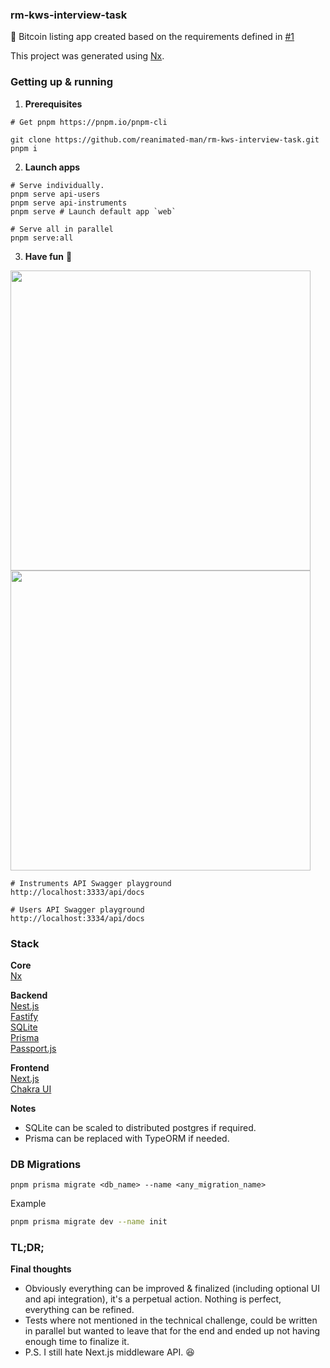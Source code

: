 ### rm-kws-interview-task

🌠 Bitcoin listing app created based on the requirements defined in [#1](https://github.com/reanimated-man/rm-kws-interview-task/issues/1)

This project was generated using [Nx](https://nx.dev).

### Getting up & running

1. **Prerequisites**
```
# Get pnpm https://pnpm.io/pnpm-cli
```

```
git clone https://github.com/reanimated-man/rm-kws-interview-task.git
pnpm i
```

2. **Launch apps**
```
# Serve individually.
pnpm serve api-users
pnpm serve api-instruments
pnpm serve # Launch default app `web`

# Serve all in parallel
pnpm serve:all
```

3. **Have fun** 🎉

<img src="https://user-images.githubusercontent.com/32410574/180906724-f18a16fb-a808-4322-ba83-4dd40a31260b.png" width=480>
<img src="https://user-images.githubusercontent.com/32410574/180906765-e592e91a-8a04-4683-8cff-b23d07fde0f6.png" width=480>


```
# Instruments API Swagger playground
http://localhost:3333/api/docs

# Users API Swagger playground
http://localhost:3334/api/docs
```

### Stack

**Core**  
[Nx](https://nx.dev)

**Backend**  
[Nest.js](https://nestjs.com)  
[Fastify](https://www.fastify.io)  
[SQLite](https://www.sqlite.org/index.html)  
[Prisma](https://www.prisma.io)  
[Passport.js](https://www.passportjs.org)

**Frontend**  
[Next.js](https://nextjs.com)  
[Chakra UI](https://chakra-ui.com)

**Notes**

- SQLite can be scaled to distributed postgres if required.
- Prisma can be replaced with TypeORM if needed.

### DB Migrations

`pnpm prisma migrate <db_name> --name <any_migration_name>`

Example

```bash
pnpm prisma migrate dev --name init
```

### TL;DR;

**Final thoughts**

* Obviously everything can be improved & finalized (including optional UI and api integration), it's a perpetual action. Nothing is perfect, everything can be refined. 
* Tests where not mentioned in the technical challenge, could be written in parallel but wanted to leave that for the end and ended up not having enough time to finalize it.
* P.S. I still hate Next.js middleware API. 😆
